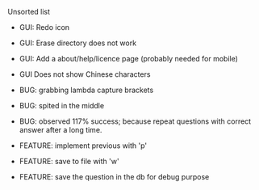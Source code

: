 Unsorted list

- GUI: Redo icon
- GUI: Erase directory does not work
- GUI: Add a about/help/licence page (probably needed for mobile)
- GUI Does not show Chinese characters

- BUG: grabbing lambda capture brackets
- BUG: spited in the middle
- BUG: observed 117% success; because repeat questions with correct answer after a long time.

- FEATURE: implement previous with 'p'
- FEATURE: save to file with 'w'
- FEATURE: save the question in the db for debug purpose
